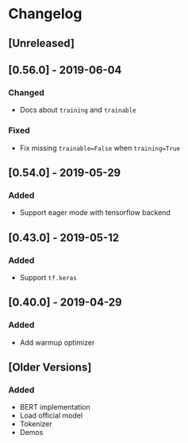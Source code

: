 # Changelog

## [Unreleased]

## [0.56.0] - 2019-06-04

### Changed

- Docs about `training` and `trainable`

### Fixed

- Fix missing `trainable=False` when `training=True`

## [0.54.0] - 2019-05-29

### Added

- Support eager mode with tensorflow backend

## [0.43.0] - 2019-05-12

### Added

- Support `tf.keras`

## [0.40.0] - 2019-04-29

### Added

- Add warmup optimizer

## [Older Versions]

### Added

- BERT implementation
- Load official model
- Tokenizer
- Demos
